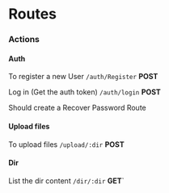# Routes

### Actions

#### Auth

To register a new User `/auth/Register` **POST**

Log in (Get the auth token) `/auth/login` **POST**

Should create a Recover Password Route

#### Upload files

To upload files `/upload/:dir` **POST**

#### Dir

List the dir content `/dir/:dir` **GET**`